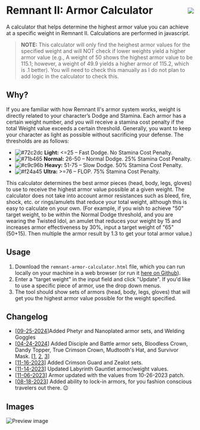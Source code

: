 # Remnant II: Armor Calculator <a href="https://threeskimo.github.io/Remnant-2-Armor-Calculator/" target="_blank" ><img align="right" style="margin-top:10px;" src="https://img.shields.io/badge/Demo-238636?style=for-the-badge"></a>
A calculator that helps determine the highest armor value you can achieve at a specific weight in Remnant II. Calculations are performed in javascript.

>**NOTE:** This calculator will only find the heighest armor values for the specified weight and will NOT check if lower weights yield a higher armor value (e.g., A weight of 50 shows the highest armor value to be 115.1; however, a weight of 49.9 yields a higher armor of 115.2, which is .1 better). You will need to check this manually as I do not plan to add logic in the calculator to check this.

## Why?

If you are familiar with how Remnant II's armor system works, weight is directly related to your character’s Dodge and Stamina. Each armor has a certain weight number, and you will receive a stamina cost penalty if the total Weight value exceeds a certain threshold. Generally, you want to keep your character as light as possible without sacrificing your defense. The thresholds are as follows:

* ![#72c2dc](https://placehold.co/10x10/72c2dc/72c2dc.png) **Light:** <=25 – Fast Dodge. No Stamina Cost Penalty.
* ![#71b465](https://placehold.co/10x10/71b465/71b465.png) **Normal:** 26-50 – Normal Dodge. 25% Stamina Cost Penalty.
* ![#c9c96b](https://placehold.co/10x10/c9c96b/c9c96b.png) **Heavy:** 51-75 – Slow Dodge. 50% Stamina Cost Penalty.
* ![#f24a45](https://placehold.co/10x10/f24a45/f24a45.png) **Ultra:** >=76 – FLOP. 75% Stamina Cost Penalty.

This calculator determines the best armor pieces (head, body, legs, gloves) to use to receive the highest armor value possible at a given weight. The calculator does not take into account armor resistances such as bleed, fire, shock, etc. or rings/amulets that reduce your total weight, although this is easy to calculate on your own. (For example, if you wish to achieve "50" target weight, to be within the Normal Dodge threshold, and you are wearing the Twisted Idol, an amulet that reduces your weight by 15 and increases armor effectiveness by 30%, input a target weight of "65" (50+15). Then multiple the armor result by 1.3 to get your total armor value.)

## Usage
1. Download the `remnant-armor-calculator.html` file, which you can run locally on your machine in a web browser (or run it [here on Github](https://threeskimo.github.io/Remnant-2-Armor-Calculator/)). 
2. Enter a "target weight" in the input field and click "Update". If you'd like to use a specific piece of armor, use the drop down menus.
3. The tool should show sets of armors (head, body, legs, gloves) that will get you the highest armor value possible for the weight specified.

## Changelog
* [[09-25-2024](https://github.com/threeskimo/Remnant-2-Armor-Calculator/commit/26edec2e3c94c6276230ef4595dcd9a88349b387)]Added Phetyr and Nanoplated armor sets, and Welding Goggles
* [[04-24-2024](https://github.com/threeskimo/Remnant-2-Armor-Calculator/commit/06bf5f51b6aabb26b636657cd474c3d45649163e)] Added Disciple and Battle armor sets, Bloodless Crown, Dandy Topper, True Crimson Crown, Mudtooth's Hat, and Survivor Mask. [[1](https://github.com/threeskimo/Remnant-2-Armor-Calculator/commit/06bf5f51b6aabb26b636657cd474c3d45649163e), [2](https://github.com/threeskimo/Remnant-2-Armor-Calculator/commit/6b51c6543a6e11af1656fb3dd361a78721fe996c), [3](https://github.com/threeskimo/Remnant-2-Armor-Calculator/commit/60dd3f88dc1b77686683e9a8a53495d3ec518f6b)]
* [[11-16-2023](https://github.com/threeskimo/Remnant-2-Armor-Calculator/commit/995c2e6974bff5c013f93de8b6d5287c79f8c5a9)] Added Crimson Guard and Zealot sets.
* [[11-14-2023](https://github.com/threeskimo/Remnant-2-Armor-Calculator/commit/f44a068e2db2ce4dd5885d9b1d04657fc1b80f9b)] Updated Labyrinth Gauntlet armor/weight values.
* [[11-06-2023](https://github.com/threeskimo/Remnant-2-Armor-Calculator/commit/219f4362bf6f9316cdc688d5ea520212fd85be01)] Armor updated with the values from 10-26-2023 patch. 
* [[08-18-2023](https://github.com/threeskimo/Remnant-2-Armor-Calculator/commit/222a1cacdb8b93fbff207b248c148c32629f109c)] Added ability to lock-in armors, for you fashion conscious travelers out there. 😉

## Images
![Preview image](https://github.com/threeskimo/remnant-2-armor-weight-calculator/blob/main/preview.png?raw=true)

